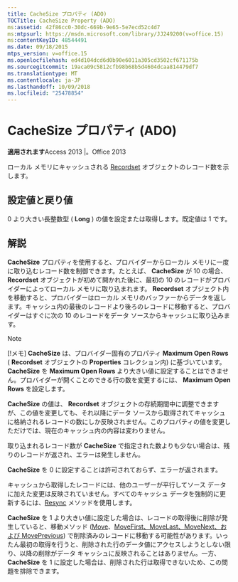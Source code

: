 ```yaml
---
title: CacheSize プロパティ (ADO)
TOCTitle: CacheSize Property (ADO)
ms:assetid: 42f86cc0-30dc-669b-9e65-5e7ecd52c4d7
ms:mtpsurl: https://msdn.microsoft.com/library/JJ249200(v=office.15)
ms:contentKeyID: 48544491
ms.date: 09/18/2015
mtps_version: v=office.15
ms.openlocfilehash: ed4d104dcd6d0b90e6011a305cd3502cf671175b
ms.sourcegitcommit: 19aca09c5812cfb98b68b5d4604dcaa814479df7
ms.translationtype: MT
ms.contentlocale: ja-JP
ms.lasthandoff: 10/09/2018
ms.locfileid: "25478854"
---
```

# <a name="cachesize-property-ado"></a>CacheSize プロパティ (ADO)


**適用されます**Access 2013 |。Office 2013

ローカル メモリにキャッシュされる [Recordset](recordset-object-ado.md) オブジェクトのレコード数を示します。

## <a name="settings-and-return-values"></a>設定値と戻り値

0 より大きい長整数型 ( **Long** ) の値を設定または取得します。既定値は 1 です。

## <a name="remarks"></a>解説

**CacheSize** プロパティを使用すると、プロバイダーからローカル メモリに一度に取り込むレコード数を制御できます。たとえば、 **CacheSize** が 10 の場合、 **Recordset** オブジェクトが初めて開かれた後に、最初の 10 のレコードがプロバイダーによってローカル メモリに取り込まれます。 **Recordset** オブジェクト内を移動すると、プロバイダーはローカル メモリのバッファーからデータを返します。キャッシュ内の最後のレコードより後ろのレコードに移動すると、プロバイダーはすぐに次の 10 のレコードをデータ ソースからキャッシュに取り込みます。


> [!NOTE]
> <P>[!メモ] <STRONG>CacheSize</STRONG> は、プロバイダー固有のプロパティ <STRONG>Maximum Open Rows</STRONG> ( <STRONG>Recordset</STRONG> オブジェクトの <STRONG>Properties</STRONG> コレクション内) に基づいています。 <STRONG>CacheSize</STRONG> を <STRONG>Maximum Open Rows</STRONG> より大きい値に設定することはできません。プロバイダーが開くことのできる行の数を変更するには、 <STRONG>Maximum Open Rows</STRONG> を設定します。</P>



**CacheSize** の値は、 **Recordset** オブジェクトの存続期間中に調整できますが、この値を変更しても、それ以降にデータ ソースから取得されてキャッシュに格納されるレコードの数にしか反映されません。このプロパティの値を変更しただけでは、現在のキャッシュ内の内容は変わりません。

取り込まれるレコード数が **CacheSize** で指定された数よりも少ない場合は、残りのレコードが返され、エラーは発生しません。

**CacheSize** を 0 に設定することは許可されておらず、エラーが返されます。

キャッシュから取得したレコードには、他のユーザーが平行してソース データに加えた変更は反映されていません。すべてのキャッシュ データを強制的に更新するには、[Resync](resync-method-ado.md) メソッドを使用します。

**CacheSize** を 1 より大きい値に設定した場合は、レコードの取得後に削除が発生していると、移動メソッド ([Move](move-method-ado.md)、[MoveFirst、MoveLast、MoveNext、および MovePrevious](movefirst-movelast-movenext-and-moveprevious-methods-ado.md)) で削除済みのレコードに移動する可能性があります。いったん最初の取得を行うと、削除された行のデータ値にアクセスしようとしない限り、以降の削除がデータ キャッシュに反映されることはありません。一方、**CacheSize** を 1 に設定した場合は、削除された行は取得できないため、この問題を排除できます。

